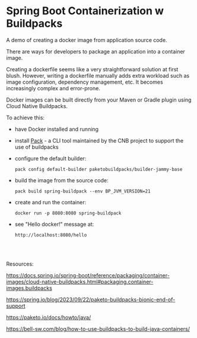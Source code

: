 # Spring Boot Containerization w Buildpacks

A demo of creating a docker image from application source code. 

There are ways for developers to package an application into a container image. 

Creating a dockerfile seems like a very straightforward solution at first blush. However, writing a dockerfile manually adds extra workload such as image configuration, dependency management, etc. It becomes increasingly complex and error-prone.

Docker images can be built directly from your Maven or Gradle plugin using Cloud Native Buildpacks. 

To achieve this: 

- have Docker installed and running 

- install [Pack](https://buildpacks.io/docs/for-platform-operators/how-to/integrate-ci/pack/) - a CLI tool maintained by the CNB project to support the use of buildpacks

- configure the default builder:

    `pack config default-builder paketobuildpacks/builder-jammy-base`

- build the image from the source code: 

    `pack build spring-buildpack --env BP_JVM_VERSION=21`

- create and run the container: 

    `docker run -p 8080:8080 spring-buildpack`

- see "Hello docker!" message at: 

    `http://localhost:8080/hello` 

<br /><br />

Resources: 

https://docs.spring.io/spring-boot/reference/packaging/container-images/cloud-native-buildpacks.html#packaging.container-images.buildpacks
 
https://spring.io/blog/2023/09/22/paketo-buildpacks-bionic-end-of-support

https://paketo.io/docs/howto/java/

https://bell-sw.com/blog/how-to-use-buildpacks-to-build-java-containers/


